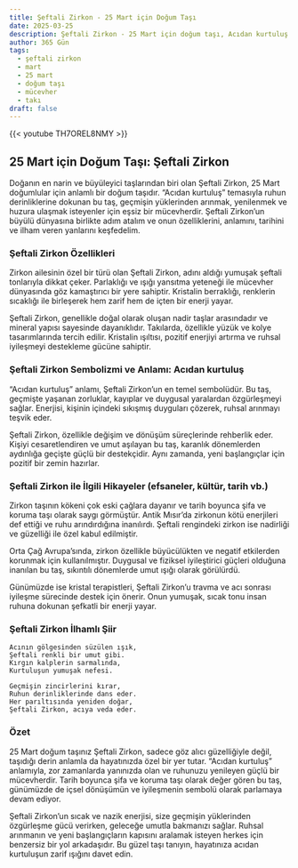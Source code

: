 ```yaml
---
title: Şeftali Zirkon - 25 Mart için Doğum Taşı
date: 2025-03-25
description: Şeftali Zirkon - 25 Mart için doğum taşı, Acıdan kurtuluş sembolü. Bu özel taşın derin anlamını öğrenin.
author: 365 Gün
tags:
  - şeftali zirkon
  - mart
  - 25 mart
  - doğum taşı
  - mücevher
  - takı
draft: false
---
```


{{< youtube TH7OREL8NMY >}}

## 25 Mart için Doğum Taşı: Şeftali Zirkon

Doğanın en narin ve büyüleyici taşlarından biri olan Şeftali Zirkon, 25 Mart doğumlular için anlamlı bir doğum taşıdır. “Acıdan kurtuluş” temasıyla ruhun derinliklerine dokunan bu taş, geçmişin yüklerinden arınmak, yenilenmek ve huzura ulaşmak isteyenler için eşsiz bir mücevherdir. Şeftali Zirkon’un büyülü dünyasına birlikte adım atalım ve onun özelliklerini, anlamını, tarihini ve ilham veren yanlarını keşfedelim.

### Şeftali Zirkon Özellikleri

Zirkon ailesinin özel bir türü olan Şeftali Zirkon, adını aldığı yumuşak şeftali tonlarıyla dikkat çeker. Parlaklığı ve ışığı yansıtma yeteneği ile mücevher dünyasında göz kamaştırıcı bir yere sahiptir. Kristalin berraklığı, renklerin sıcaklığı ile birleşerek hem zarif hem de içten bir enerji yayar.

Şeftali Zirkon, genellikle doğal olarak oluşan nadir taşlar arasındadır ve mineral yapısı sayesinde dayanıklıdır. Takılarda, özellikle yüzük ve kolye tasarımlarında tercih edilir. Kristalin ışıltısı, pozitif enerjiyi artırma ve ruhsal iyileşmeyi destekleme gücüne sahiptir.

### Şeftali Zirkon Sembolizmi ve Anlamı: Acıdan kurtuluş

“Acıdan kurtuluş” anlamı, Şeftali Zirkon’un en temel sembolüdür. Bu taş, geçmişte yaşanan zorluklar, kayıplar ve duygusal yaralardan özgürleşmeyi sağlar. Enerjisi, kişinin içindeki sıkışmış duyguları çözerek, ruhsal arınmayı teşvik eder.

Şeftali Zirkon, özellikle değişim ve dönüşüm süreçlerinde rehberlik eder. Kişiyi cesaretlendiren ve umut aşılayan bu taş, karanlık dönemlerden aydınlığa geçişte güçlü bir destekçidir. Aynı zamanda, yeni başlangıçlar için pozitif bir zemin hazırlar.

### Şeftali Zirkon ile İlgili Hikayeler (efsaneler, kültür, tarih vb.)

Zirkon taşının kökeni çok eski çağlara dayanır ve tarih boyunca şifa ve koruma taşı olarak saygı görmüştür. Antik Mısır’da zirkonun kötü enerjileri def ettiği ve ruhu arındırdığına inanılırdı. Şeftali rengindeki zirkon ise nadirliği ve güzelliği ile özel kabul edilmiştir.

Orta Çağ Avrupa’sında, zirkon özellikle büyücülükten ve negatif etkilerden korunmak için kullanılmıştır. Duygusal ve fiziksel iyileştirici güçleri olduğuna inanılan bu taş, sıkıntılı dönemlerde umut ışığı olarak görülürdü.

Günümüzde ise kristal terapistleri, Şeftali Zirkon’u travma ve acı sonrası iyileşme sürecinde destek için önerir. Onun yumuşak, sıcak tonu insan ruhuna dokunan şefkatli bir enerji yayar.

### Şeftali Zirkon İlhamlı Şiir

```
Acının gölgesinden süzülen ışık,
Şeftali renkli bir umut gibi.
Kırgın kalplerin sarmalında,
Kurtuluşun yumuşak nefesi.

Geçmişin zincirlerini kırar,
Ruhun derinliklerinde dans eder.
Her parıltısında yeniden doğar,
Şeftali Zirkon, acıya veda eder.
```

### Özet

25 Mart doğum taşınız Şeftali Zirkon, sadece göz alıcı güzelliğiyle değil, taşıdığı derin anlamla da hayatınızda özel bir yer tutar. “Acıdan kurtuluş” anlamıyla, zor zamanlarda yanınızda olan ve ruhunuzu yenileyen güçlü bir mücevherdir. Tarih boyunca şifa ve koruma taşı olarak değer gören bu taş, günümüzde de içsel dönüşümün ve iyileşmenin sembolü olarak parlamaya devam ediyor.

Şeftali Zirkon’un sıcak ve nazik enerjisi, size geçmişin yüklerinden özgürleşme gücü verirken, geleceğe umutla bakmanızı sağlar. Ruhsal arınmanın ve yeni başlangıçların kapısını aralamak isteyen herkes için benzersiz bir yol arkadaşıdır. Bu güzel taşı tanıyın, hayatınıza acıdan kurtuluşun zarif ışığını davet edin.
